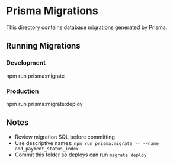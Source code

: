 # Prisma Migrations

This directory contains database migrations generated by Prisma.

## Running Migrations

### Development
npm run prisma:migrate

### Production
npm run prisma:migrate:deploy

## Notes
- Review migration SQL before committing
- Use descriptive names: `npm run prisma:migrate -- --name add_payment_status_index`
- Commit this folder so deploys can run `migrate deploy`
